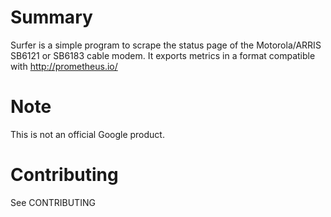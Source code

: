 # Summary
Surfer is a simple program to scrape the status page of the Motorola/ARRIS
SB6121 or SB6183 cable modem.  It exports metrics in a format compatible with
http://prometheus.io/

# Note
This is not an official Google product.

# Contributing
See CONTRIBUTING
